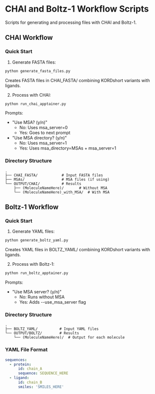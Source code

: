 # CHAI and Boltz-1 Workflow Scripts

Scripts for generating and processing files with CHAI and Boltz-1.

## CHAI Workflow

### Quick Start

1. Generate FASTA files:
```bash
python generate_fasta_files.py
```
Creates FASTA files in CHAI_FASTA/ combining KORDshort variants with ligands.

2. Process with CHAI:
```bash
python run_chai_apptainer.py
```
Prompts:
- "Use MSA? (y/n)"
  - No: Uses msa_server=0
  - Yes: Goes to next prompt
- "Use MSA directory? (y/n)"
  - No: Uses msa_server=1
  - Yes: Uses msa_directory=MSAs + msa_server=1

### Directory Structure
```
.
├── CHAI_FASTA/           # Input FASTA files
├── MSAs/                 # MSA files (if using)
└── OUTPUT/CHAI/          # Results
    ├── (MoleculeNameHere)/       # Without MSA
    └── (MoleculeNameHere)_with_MSA/  # With MSA
```

## Boltz-1 Workflow

### Quick Start

1. Generate YAML files:
```bash
python generate_boltz_yaml.py
```
Creates YAML files in BOLTZ_YAML/ combining KORDshort variants with ligands.

2. Process with Boltz-1:
```bash
python run_boltz_apptainer.py
```
Prompts:
- "Use MSA server? (y/n)"
  - No: Runs without MSA
  - Yes: Adds --use_msa_server flag

### Directory Structure
```
.
├── BOLTZ_YAML/          # Input YAML files
└── OUTPUT/BOLTZ/        # Results
    └── (MoleculeNameHere)/  # Output for each molecule
```

### YAML File Format
```yaml
sequences:
  - protein:
      id: chain_A
      sequence: SEQUENCE_HERE
  - ligand:
      id: chain_B
      smiles: 'SMILES_HERE'
```
